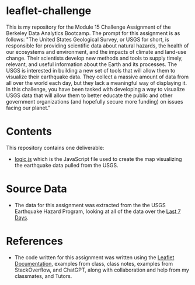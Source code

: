 # leaflet-challenge
This is my repository for the Module 15 Challenge Assignment of the Berkeley Data Analytics Bootcamp.
The prompt for this assignment is as follows:
"The United States Geological Survey, or USGS for short, is responsible for providing scientific data about natural hazards, the health of our ecosystems and environment, and the impacts of climate and land-use change. Their scientists develop new methods and tools to supply timely, relevant, and useful information about the Earth and its processes.
The USGS is interested in building a new set of tools that will allow them to visualize their earthquake data. They collect a massive amount of data from all over the world each day, but they lack a meaningful way of displaying it. In this challenge, you have been tasked with developing a way to visualize USGS data that will allow them to better educate the public and other government organizations (and hopefully secure more funding) on issues facing our planet."

# Contents
This repository contains one deliverable:
- [logic.js](Leaflet-Part-1/static/js/logic.js) which is the JavaScript file used to create the map visualizing the earthquake data pulled from the USGS.

# Source Data
- The data for this assignment was extracted from the the USGS Earthquake Hazard Program, looking at all of the data over the [Last 7 Days](https://earthquake.usgs.gov/earthquakes/feed/v1.0/summary/all_week.geojson).

# References
- The code written for this assignment was written using the [Leaflet Documentation](https://leafletjs.com/reference.html), examples from class, class notes, examples from StackOverflow, and ChatGPT, along with collaboration and help from my classmates, and Tutors.

